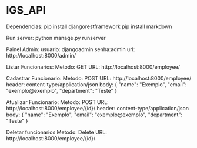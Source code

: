 # IGS_API

Dependencias:
pip install djangorestframework
pip install markdown

Run server:
python manage.py runserver

Painel Admin:
usuario: djangoadmin
senha:admin
url: http://localhost:8000/admin/

Listar Funcionarios:
Metodo: GET
URL: http://localhost:8000/employee/

Cadastrar Funcionario:
Metodo: POST
URL: http://localhost:8000/employee/
header: content-type/application/json
body: 
{
    "name": "Exemplo", <string>
    "email": "exemplo@exemplo", <string>
    "department": "Teste" <string>
}

Atualizar Funcionario:
Metodo: POST
URL: http://localhost:8000/employee/{id}/
header: content-type/application/json
body: 
{
    "name": "Exemplo", <string>
    "email": "exemplo@exemplo", <string>
    "department": "Teste" <string>
}

Deletar funcionarios
Metodo: Delete
URL: http://localhost:8000/employee/{id}/
